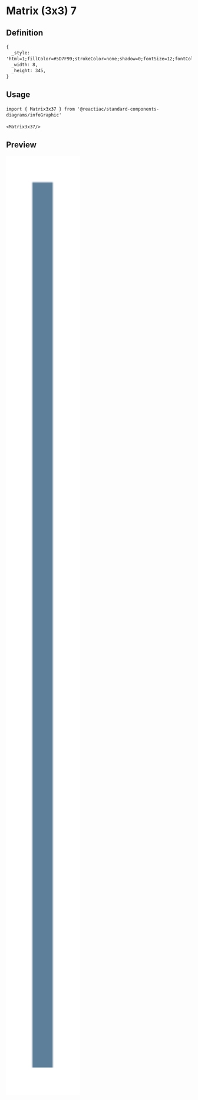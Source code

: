# Matrix (3x3) 7

## Definition

```
{
  _style: 'html=1;fillColor=#5D7F99;strokeColor=none;shadow=0;fontSize=12;fontColor=#FFFFFF;align=center;fontStyle=0;whiteSpace=wrap;rounded=0;',
  _width: 8,
  _height: 345,
}
```

## Usage

```
import { Matrix3x37 } from '@reactiac/standard-components-diagrams/infoGraphic'

<Matrix3x37/>
```

## Preview

<img src="./matrix-3x3-7.png" width="200"/>
